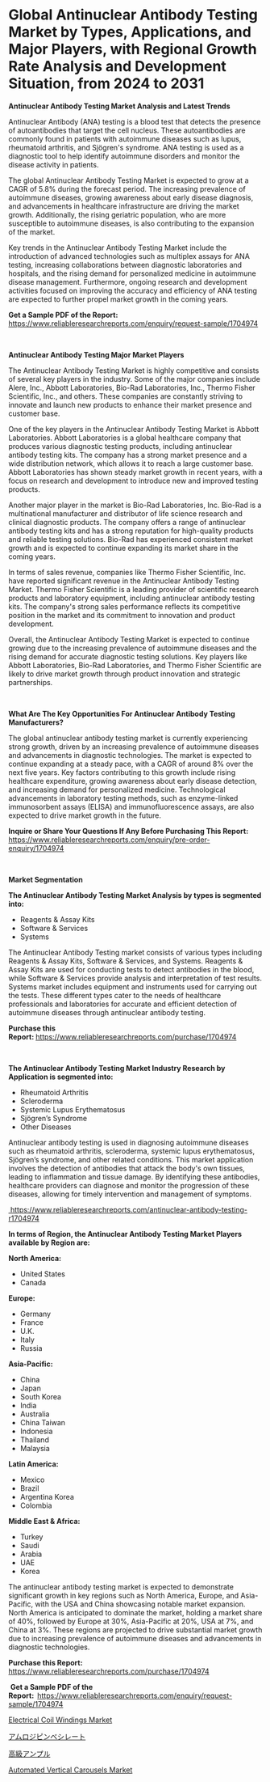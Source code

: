 <p><h1>Global Antinuclear Antibody Testing Market by Types, Applications, and Major Players, with Regional Growth Rate Analysis and Development Situation, from 2024 to 2031</h1></p><p><strong>Antinuclear Antibody Testing Market Analysis and Latest Trends</strong></p>
<p><p>Antinuclear Antibody (ANA) testing is a blood test that detects the presence of autoantibodies that target the cell nucleus. These autoantibodies are commonly found in patients with autoimmune diseases such as lupus, rheumatoid arthritis, and Sjögren's syndrome. ANA testing is used as a diagnostic tool to help identify autoimmune disorders and monitor the disease activity in patients.</p><p>The global Antinuclear Antibody Testing Market is expected to grow at a CAGR of 5.8% during the forecast period. The increasing prevalence of autoimmune diseases, growing awareness about early disease diagnosis, and advancements in healthcare infrastructure are driving the market growth. Additionally, the rising geriatric population, who are more susceptible to autoimmune diseases, is also contributing to the expansion of the market.</p><p>Key trends in the Antinuclear Antibody Testing Market include the introduction of advanced technologies such as multiplex assays for ANA testing, increasing collaborations between diagnostic laboratories and hospitals, and the rising demand for personalized medicine in autoimmune disease management. Furthermore, ongoing research and development activities focused on improving the accuracy and efficiency of ANA testing are expected to further propel market growth in the coming years.</p></p>
<p><strong>Get a Sample PDF of the Report:&nbsp;</strong> <a href="https://www.reliableresearchreports.com/enquiry/request-sample/1704974">https://www.reliableresearchreports.com/enquiry/request-sample/1704974</a></p>
<p>&nbsp;</p>
<p><strong>Antinuclear Antibody Testing Major Market Players</strong></p>
<p><p>The Antinuclear Antibody Testing Market is highly competitive and consists of several key players in the industry. Some of the major companies include Alere, Inc., Abbott Laboratories, Bio-Rad Laboratories, Inc., Thermo Fisher Scientific, Inc., and others. These companies are constantly striving to innovate and launch new products to enhance their market presence and customer base.</p><p>One of the key players in the Antinuclear Antibody Testing Market is Abbott Laboratories. Abbott Laboratories is a global healthcare company that produces various diagnostic testing products, including antinuclear antibody testing kits. The company has a strong market presence and a wide distribution network, which allows it to reach a large customer base. Abbott Laboratories has shown steady market growth in recent years, with a focus on research and development to introduce new and improved testing products.</p><p>Another major player in the market is Bio-Rad Laboratories, Inc. Bio-Rad is a multinational manufacturer and distributor of life science research and clinical diagnostic products. The company offers a range of antinuclear antibody testing kits and has a strong reputation for high-quality products and reliable testing solutions. Bio-Rad has experienced consistent market growth and is expected to continue expanding its market share in the coming years.</p><p>In terms of sales revenue, companies like Thermo Fisher Scientific, Inc. have reported significant revenue in the Antinuclear Antibody Testing Market. Thermo Fisher Scientific is a leading provider of scientific research products and laboratory equipment, including antinuclear antibody testing kits. The company's strong sales performance reflects its competitive position in the market and its commitment to innovation and product development.</p><p>Overall, the Antinuclear Antibody Testing Market is expected to continue growing due to the increasing prevalence of autoimmune diseases and the rising demand for accurate diagnostic testing solutions. Key players like Abbott Laboratories, Bio-Rad Laboratories, and Thermo Fisher Scientific are likely to drive market growth through product innovation and strategic partnerships.</p></p>
<p>&nbsp;</p>
<p><strong>What Are The Key Opportunities For Antinuclear Antibody Testing Manufacturers?</strong></p>
<p><p>The global antinuclear antibody testing market is currently experiencing strong growth, driven by an increasing prevalence of autoimmune diseases and advancements in diagnostic technologies. The market is expected to continue expanding at a steady pace, with a CAGR of around 8% over the next five years. Key factors contributing to this growth include rising healthcare expenditure, growing awareness about early disease detection, and increasing demand for personalized medicine.  Technological advancements in laboratory testing methods, such as enzyme-linked immunosorbent assays (ELISA) and immunofluorescence assays, are also expected to drive market growth in the future.</p></p>
<p><strong>Inquire or Share Your Questions If Any Before Purchasing This Report:</strong> <a href="https://www.reliableresearchreports.com/enquiry/pre-order-enquiry/1704974">https://www.reliableresearchreports.com/enquiry/pre-order-enquiry/1704974</a></p>
<p>&nbsp;</p>
<p><strong>Market Segmentation</strong></p>
<p><strong>The Antinuclear Antibody Testing Market Analysis by types is segmented into:</strong></p>
<p><ul><li>Reagents & Assay Kits</li><li>Software & Services</li><li>Systems</li></ul></p>
<p><p>The Antinuclear Antibody Testing market consists of various types including Reagents & Assay Kits, Software & Services, and Systems. Reagents & Assay Kits are used for conducting tests to detect antibodies in the blood, while Software & Services provide analysis and interpretation of test results. Systems market includes equipment and instruments used for carrying out the tests. These different types cater to the needs of healthcare professionals and laboratories for accurate and efficient detection of autoimmune diseases through antinuclear antibody testing.</p></p>
<p><strong>Purchase this Report:&nbsp;</strong><a href="https://www.reliableresearchreports.com/purchase/1704974">https://www.reliableresearchreports.com/purchase/1704974</a></p>
<p>&nbsp;</p>
<p><strong>The Antinuclear Antibody Testing Market Industry Research by Application is segmented into:</strong></p>
<p><ul><li>Rheumatoid Arthritis</li><li>Scleroderma</li><li>Systemic Lupus Erythematosus</li><li>Sjögren’s Syndrome</li><li>Other Diseases</li></ul></p>
<p><p>Antinuclear antibody testing is used in diagnosing autoimmune diseases such as rheumatoid arthritis, scleroderma, systemic lupus erythematosus, Sjögren’s syndrome, and other related conditions. This market application involves the detection of antibodies that attack the body's own tissues, leading to inflammation and tissue damage. By identifying these antibodies, healthcare providers can diagnose and monitor the progression of these diseases, allowing for timely intervention and management of symptoms.</p></p>
<p><a href="https://www.reliableresearchreports.com/antinuclear-antibody-testing-r1704974">&nbsp;https://www.reliableresearchreports.com/antinuclear-antibody-testing-r1704974</a></p>
<p><strong>In terms of Region, the Antinuclear Antibody Testing Market Players available by Region are:</strong></p>
<p>
    <p> <strong> North America: </strong>
        <ul>
            <li>United States</li>
            <li>Canada</li>
        </ul>
        </p> 
    <p> <strong> Europe: </strong>
        <ul>
            <li>Germany</li>
            <li>France</li>
            <li>U.K.</li>
            <li>Italy</li>
            <li>Russia</li>
        </ul>
        </p> 
    <p> <strong> Asia-Pacific: </strong>
        <ul>
            <li>China</li>
            <li>Japan</li>
            <li>South Korea</li>
            <li>India</li>
            <li>Australia</li>
            <li>China Taiwan</li>
            <li>Indonesia</li>
            <li>Thailand</li>
            <li>Malaysia</li>
        </ul>
        </p> 
    <p> <strong> Latin America: </strong>
        <ul>
            <li>Mexico</li>
            <li>Brazil</li>
            <li>Argentina Korea</li>
            <li>Colombia</li>
        </ul>
        </p> 
    <p> <strong> Middle East & Africa: </strong>
        <ul>
            <li>Turkey</li>
            <li>Saudi</li>
            <li>Arabia</li>
            <li>UAE</li>
            <li>Korea</li>
        </ul>
    </p>
    </p>
<p><p>The antinuclear antibody testing market is expected to demonstrate significant growth in key regions such as North America, Europe, and Asia-Pacific, with the USA and China showcasing notable market expansion. North America is anticipated to dominate the market, holding a market share of 40%, followed by Europe at 30%, Asia-Pacific at 20%, USA at 7%, and China at 3%. These regions are projected to drive substantial market growth due to increasing prevalence of autoimmune diseases and advancements in diagnostic technologies.</p></p>
<p><strong>Purchase this Report: </strong><a href="https://www.reliableresearchreports.com/purchase/1704974">https://www.reliableresearchreports.com/purchase/1704974</a></p>
<p>&nbsp;<strong>Get a Sample PDF of the Report:&nbsp;&nbsp;</strong><a href="https://www.reliableresearchreports.com/enquiry/request-sample/1704974">https://www.reliableresearchreports.com/enquiry/request-sample/1704974</a></p>
<p><strong></strong></p>
<p><p><a href="https://five-trouble-98a.notion.site/Electrical-Coil-Windings-Market-Research-Report-Its-History-and-Forecast-2024-to-2031-6b326bafc8ee4b598c0b69b97dde4383">Electrical Coil Windings Market</a></p><p><a href="https://github.com/kegley4963/Market-Research-Report-List-1/blob/main/776361846486.md">アムロジピンベシレート</a></p><p><a href="https://github.com/FrancoWeber2023/Market-Research-Report-List-1/blob/main/196244946487.md">高級アンプル</a></p><p><a href="https://view.publitas.com/reportprime-1/analyzing-automated-vertical-carousels-market-global-industry-perspective-and-forecast-2024-to-2031/">Automated Vertical Carousels Market</a></p></p>